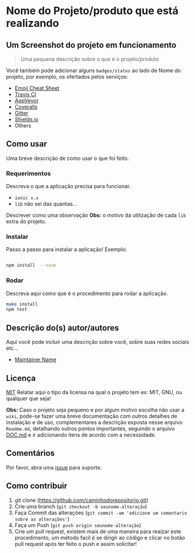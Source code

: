 # Nome do Projeto/produto que está realizando

## Um Screenshot do projeto em funcionamento
> Uma pequena descrição sobre o que é o projeto/produto

Você também pode adicionar alguns `badges/states` ao lado de Nome do projeto, por exemplo, os ofertados pelos serviços:
+ [Emoji Cheat Sheet](https://www.webfx.com/tools/emoji-cheat-sheet/)
+ [Travis CI](https://travis-ci.org/)
+ [AppVeyor](http://www.appveyor.com/)
+ [Coveralls](https://coveralls.io/)
+ [Gitter](https://gitter.im/)
+ [Shields.io](http://shields.io/)
+ Others

## Como usar

Uma breve descrição de como usar o que foi feito.

### Requerimentos

Descreva o que a aplicação precisa para funcionar.
* `ionic x.x`
* `lib` não sei das quantas...

Descrever como uma observação **Obs:** o motivo da utilização de cada `lib` extra do projeto.

### Instalar
Passo a passo para instalar a aplicação! Exemplo:
```sh

npm install  --save

```

### Rodar

Descreva aqui como que é o procedimento para rodar a aplicação.

```sh
make install
npm test
```

## Descrição do(s) autor/autores

Aqui você pode incluir uma descrição sobre você, sobre suas redes sociais etc...
* [Maintainer Name](https://github.com/maintainer_github)


## Licença

[MIT](https://sualicensa.com/license/mit/)
Relatar aqui o tipo da licensa na qual o projeto tem ex: MIT, GNU, ou qualquer que seja!

**Obs:** Caso o projeto seja pequeno e por algum motivo escolha não usar a `wiki`, pode-se fazer uma breve documentação com outros detalhes de instalação e de uso, complementares a descrição exposta nesse arquivo `Readme.md`, detalhando outros pontos importantes, seguindo o arquivo [DOC.md](https://github.com/nunesdaniel/documentation-templates/blob/master/DOC.md) e ir adicionando itens de acordo com a necessidade.

## Comentários
Por favor, abra uma [issue](https://github.com/nunesdaniel/documentation-templates/issues) para suporte.

## Como contribuir
1. git clone (<https://github.com/caminhodorepositorio.git>)
2. Crie uma branch  (`git checkout -b seunome-alteração`)
3. Faça Commit das alterações  (`git commit -am 'adicione um comentario sobre as alterações'`)
4. Faça um Push (`git push origin seunome-alteração`)
5. Crie um pull request, existem mais de uma maneira para reaizar este procedimento, 
   um método facil é se dirigir ao código e clicar no botão pull request após ter feito o push e assim solicitar!
